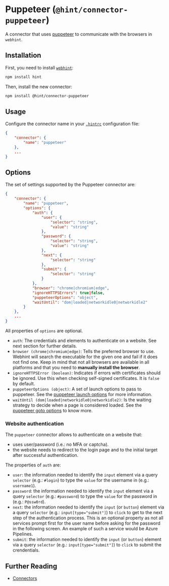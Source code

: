 # Puppeteer (`@hint/connector-puppeteer`)

A connector that uses [puppeteer][puppeteer]
to communicate with the browsers in `webhint`.

## Installation

First, you need to install [`webhint`](https://webhint.io/):

```bash
npm install hint
```

Then, install the new connector:

```bash
npm install @hint/connector-puppeteer
```

## Usage

Configure the connector name in your [`.hintrc`][hintrc]
configuration file:

```json
{
    "connector": {
        "name": "puppeteer"
    },
    ...
}
```

## Options

The set of settings supported by the Puppeteer connector are:

```json
{
    "connector": {
        "name": "puppeteer",
        "options": {
            "auth": {
                "user": {
                    "selector": "string",
                    "value": "string"
                },
                "password": {
                    "selector": "string",
                    "value": "string"
                },
                "next": {
                    "selector": "string"
                },
                "submit": {
                    "selector": "string"
                }
            },
            "browser": "chrome|chromium|edge",
            "ignoreHTTPSErrors": true|false,
            "puppeteerOptions": "object",
            "waitUntil": "dom|loaded|networkidle0|networkidle2"
        }
    },
    ...
}
```

All properties of `options` are optional.

* `auth`: The credentials and elements to authenticate on a website.
  See next section for further details.
* `browser (chrome|chromium|edge)`: Tells the preferred browser to
  use. Webhint will search the executable for the given one and fail
  if it does not find one. Keep in mind that not all browsers are
  available in all platforms and that you need to **manually install
  the browser**.
* `ignoreHTTPSError (boolean)`: Indicates if errors with certificates
  should be ignored. Use this when checking self-signed certificates.
  It is `false` by default.
* `puppeteerOptions (object)`: A set of launch options to pass to
  puppeteer. See the [puppeteer launch options][puppeteer launch
  options] for more information.
* `waitUntil (dom|loaded|networkidle0|networkidle2)`: Is the waiting
  strategy to decide when a page is considered loaded. See the
  [puppeteer goto options][puppeteer goto options] to know more.

### Website authentication

The `puppeteer` connector allows to authenticate on a website that:

* uses user/password (i.e.: no MFA or captcha).
* the website needs to redirect to the login page and to the initial
  target after successful authentication.

The properties of `auth` are:

* `user`: the information needed to identify the `input` element via
  a query `selector` (e.g.: `#login`) to type the `value` for the
  username in (e.g.: `username1`).
* `password`: the information needed to identify the `input` element via
  a query `selector` (e.g.: `#password`) to type the `value` for the
  password in (e.g.: `P@ssw0rd`).
* `next`: the information needed to identify the `input` (or `button`)
  element via a query `selector` (e.g.: `input[type="submit"]`) to `click`
  to get to the next step of the authentication process. This is an
  optional property as not all services prompt first for the user name
  before asking for the password in the following screen. An example of
  such a service would be Azure Pipelines.
* `submit`: the information needed to identify the `input` (or `button`)
  element via a query `selector` (e.g.: `input[type="submit"]`) to `click`
  to submit the crendentials.

## Further Reading

* [Connectors][connectors]

<!-- Link labels: -->

[connectors]: https://webhint.io/docs/user-guide/concepts/connectors/
[hintrc]: https://webhint.io/docs/user-guide/configuring-webhint/summary/
[puppeteer]: https://pptr.dev/
[puppeteer goto options]: https://pptr.dev/#?product=Puppeteer&version=master&show=api-pagegotourl-options
[puppeteer launch options]: https://pptr.dev/#?product=Puppeteer&version=master&show=api-puppeteerlaunchoptions
